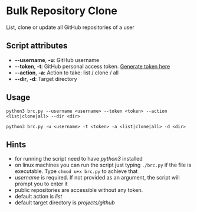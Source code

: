 # Bulk Repository Clone

List, clone or update all GitHub repositories of a user

## Script attributes

- **--username**, **-u**: GitHub username
- **--token**, **-t**: GitHub personal access token. [Generate token here](https://github.com/settings/tokens)
- **--action**, **-a**: Action to take: list / clone / all
- **--dir**, **-d**: Target directory

## Usage

`python3 brc.py --username <username> --token <token> --action <list|clone|all> --dir <dir>`

`python3 brc.py -u <username> -t <token> -a <list|clone|all> -d <dir>`

## Hints

- for running the script need to have *python3* installed
- on linux machines you can run the script just typing `./brc.py` if the file is executable. Type `chmod u+x brc.py` to achieve that
- *username* is required. If not provided as an argument, the script will prompt you to enter it
- public repositories are accessible without any token.
- default action is *list*
- default target directory is *projects/github*
  